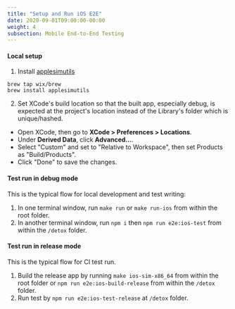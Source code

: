```yaml
---
title: "Setup and Run iOS E2E"
date: 2020-09-01T09:00:00-00:00
weight: 4
subsection: Mobile End-to-End Testing
---
```


#### Local setup
1. Install [applesimutils](https://github.com/wix/AppleSimulatorUtils)
```
brew tap wix/brew
brew install applesimutils
```
2. Set XCode's build location so that the built app, especially debug, is expected at the project's location instead of the Library's folder which is unique/hashed.
- Open XCode, then go to **XCode > Preferences > Locations**.
- Under **Derived Data**, click **Advanced...**.
- Select "Custom" and set to "Relative to Workspace", then set Products as "Build/Products".
- Click "Done" to save the changes.

#### Test run in debug mode
This is the typical flow for local development and test writing:
1. In one terminal window, run `make run` or `make run-ios` from within the root folder.
2. In another terminal window, run `npm i` then `npm run e2e:ios-test` from within the `/detox` folder.

#### Test run in release mode
This is the typical flow for CI test run.
1. Build the release app by running `make ios-sim-x86_64` from within the root folder or `npm run e2e:ios-build-release` from within the `/detox` folder.
2. Run test by `npm run e2e:ios-test-release` at `/detox` folder.
